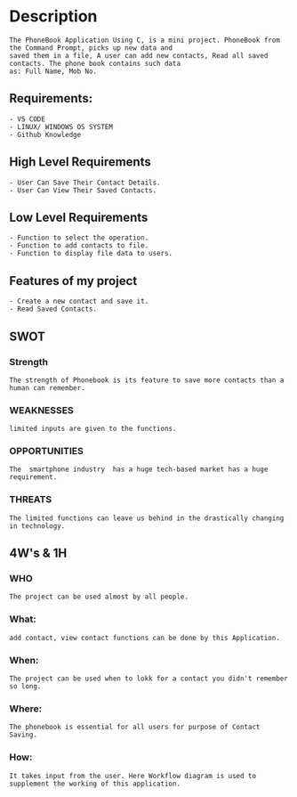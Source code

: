 # **Description**
	The PhoneBook Application Using C, is a mini project. PhoneBook from the Command Prompt, picks up new data and
	saved them in a file, A user can add new contacts, Read all saved contacts. The phone book contains such data
	as: Full Name, Mob No.
	
## **Requirements:**
	- VS CODE
	- LINUX/ WINDOWS OS SYSTEM
	- Github Knowledge

## High Level Requirements
	- User Can Save Their Contact Details.
	- User Can View Their Saved Contacts.
	
## Low Level Requirements
	- Function to select the operation.
	- Function to add contacts to file.
	- Function to display file data to users.
	
## Features of my project
	- Create a new contact and save it.
	- Read Saved Contacts.
## SWOT
### Strength
	The strength of Phonebook is its feature to save more contacts than a human can remember.
	
### WEAKNESSES
	limited inputs are given to the functions.
	
### OPPORTUNITIES
	The  smartphone industry  has a huge tech-based market has a huge requirement.

### THREATS
	The limited functions can leave us behind in the drastically changing in technology.



## 4W's & 1H
### WHO
	The project can be used almost by all people.

### What:
	add contact, view contact functions can be done by this Application.

### When:
	The project can be used when to lokk for a contact you didn't remember so long.

### Where:
	The phonebook is essential for all users for purpose of Contact Saving.

### How:
	It takes input from the user. Here Workflow diagram is used to supplement the working of this application.
